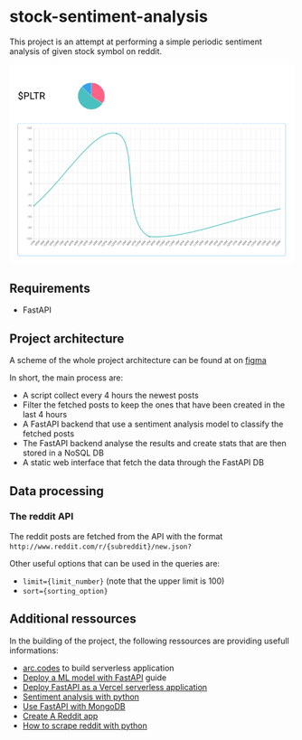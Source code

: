 # stock-sentiment-analysis

This project is an attempt at performing a simple periodic sentiment analysis of given stock symbol on reddit.

<div style="text-align:center"><img src="docs/img/web_interface_mockup.png"/></div>

## Requirements

- FastAPI

## Project architecture

A scheme of the whole project architecture can be found at on [figma](https://www.figma.com/file/hohoKkCm2DAsNAORkCqbGg/Untitled?node-id=0%3A1)

In short, the main process are:
- A script collect every 4 hours the newest posts
- Filter the fetched posts to keep the ones that have been created in the last 4 hours
- A FastAPI backend that use a sentiment analysis model to classify the fetched posts
- The FastAPI backend analyse the results and create stats that are then stored in a NoSQL DB
- A static web interface that fetch the data through the FastAPI DB 


## Data processing

### The reddit API

The reddit posts are fetched from the API with the format `http://www.reddit.com/r/{subreddit}/new.json?`

Other useful options that can be used in the queries are:
- `limit={limit_number}` (note that the upper limit is 100)
- `sort={sorting_option}`


## Additional ressources

In the building of the project, the following ressources are providing usefull informations:
- [arc.codes](https://arc.codes/) to build serverless application
- [Deploy a ML model with FastAPI](https://blockgeni.com/guide-to-fastapi-with-machine-learning-deployment/) guide
- [Deploy FastAPI as a Vercel serverless application](https://github.com/paul121/fastapi-zeit-now)
- [Sentiment analysis with python](https://medium.com/swlh/sentiment-analysis-using-python-and-nltk-library-d68caba27e1d)
- [Use FastAPI with MongoDB](https://medium.com/python-in-plain-english/how-to-use-fastapi-with-mongodb-75b43c8e541d)
- [Create A Reddit app](https://www.reddit.com/prefs/apps)
- [How to scrape reddit with python](https://www.storybench.org/how-to-scrape-reddit-with-python/)
